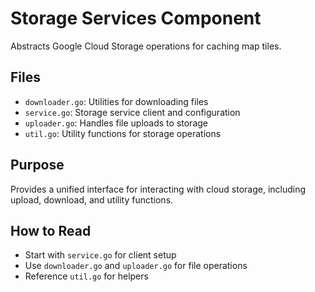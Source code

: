 # Storage Services Component

Abstracts Google Cloud Storage operations for caching map tiles.

## Files
- `downloader.go`: Utilities for downloading files
- `service.go`: Storage service client and configuration
- `uploader.go`: Handles file uploads to storage
- `util.go`: Utility functions for storage operations

## Purpose
Provides a unified interface for interacting with cloud storage, including upload, download, and utility functions.

## How to Read
- Start with `service.go` for client setup
- Use `downloader.go` and `uploader.go` for file operations
- Reference `util.go` for helpers
